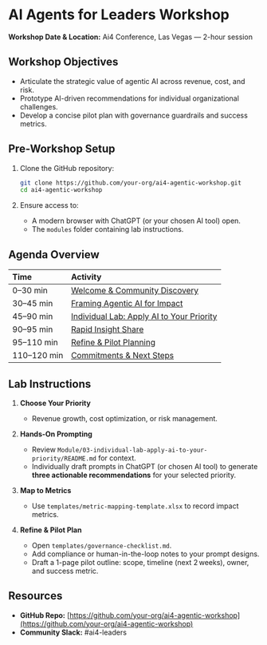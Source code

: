 # AI Agents for Leaders Workshop

**Workshop Date & Location:** Ai4 Conference, Las Vegas — 2-hour session

## Workshop Objectives

*   Articulate the strategic value of agentic AI across revenue, cost, and risk.
*   Prototype AI-driven recommendations for individual organizational challenges.
*   Develop a concise pilot plan with governance guardrails and success metrics.

## Pre-Workshop Setup

1.  Clone the GitHub repository:

    ```bash
    git clone https://github.com/your-org/ai4-agentic-workshop.git
    cd ai4-agentic-workshop
    ```

2.  Ensure access to:
    *   A modern browser with ChatGPT (or your chosen AI tool) open.
    *   The `modules` folder containing lab instructions.

## Agenda Overview

| Time        | Activity                       |
| :---------- | :----------------------------- |
| 0–30 min    | [Welcome & Community Discovery](modules/01-welcome-community-discovery/README.md)  |
| 30–45 min   | [Framing Agentic AI for Impact](modules/02-framing-agentic-ai-for-impact/README.md)     |
| 45–90 min   | [Individual Lab: Apply AI to Your Priority](modules/03-individual-lab-apply-ai-to-your-priority/README.md) |
| 90–95 min   | [Rapid Insight Share](modules/04-rapid-insight-share/README.md)               |
| 95–110 min  | [Refine & Pilot Planning](modules/05-refine-pilot-planning/README.md)       |
| 110–120 min | [Commitments & Next Steps](modules/06-commitments-next-steps/README.md)          |

## Lab Instructions

1.  **Choose Your Priority**
    *   Revenue growth, cost optimization, or risk management.

2.  **Hands-On Prompting**
    *   Review `Module/03-individual-lab-apply-ai-to-your-priority/README.md` for context.
    *   Individually draft prompts in ChatGPT (or chosen AI tool) to generate **three actionable recommendations** for your selected priority.

3.  **Map to Metrics**
    *   Use `templates/metric-mapping-template.xlsx` to record impact metrics.

4.  **Refine & Pilot Plan**
    *   Open `templates/governance-checklist.md`.
    *   Add compliance or human-in-the-loop notes to your prompt designs.
    *   Draft a 1-page pilot outline: scope, timeline (next 2 weeks), owner, and success metric.

## Resources

*   **GitHub Repo:** [https://github.com/your-org/ai4-agentic-workshop](https://github.com/your-org/ai4-agentic-workshop)
*   **Community Slack:** #ai4-leaders